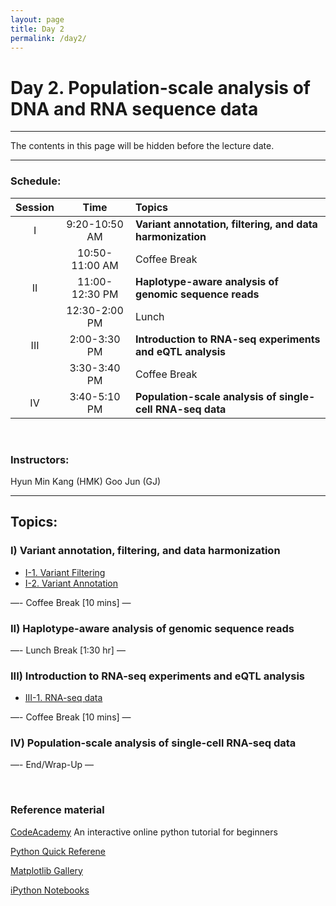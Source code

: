 ```yaml
---
layout: page
title: Day 2
permalink: /day2/
---
```



# Day 2. Population-scale analysis of DNA and RNA sequence data

---

The contents in this page will be hidden before the lecture date.

---

### Schedule:

| Session | Time           | Topics                   | 
| :-----: |:--------------:| :----------------------- | 
| I       | 9:20-10:50 AM  | **Variant annotation, filtering, and data harmonization** | 
|         | 10:50-11:00 AM | Coffee Break             | 
| II      | 11:00-12:30 PM | **Haplotype-aware analysis of genomic sequence reads**       | 
|         | 12:30-2:00 PM  | Lunch                    | 
| III     | 2:00-3:30 PM   | **Introduction to RNA-seq experiments and eQTL analysis**    | 
|         | 3:30-3:40 PM   | Coffee Break             | 
| IV      | 3:40-5:10 PM   | **Population-scale analysis of single-cell RNA-seq data**   | 

<br>

### Instructors:

Hyun Min Kang (HMK)
Goo Jun (GJ)

---

## Topics:

### I) Variant annotation, filtering, and data harmonization
- [I-1. Variant Filtering](../class-material/day2-filtering)
- [I-2. Variant Annotation](../class-material/day2-annotation)

—- Coffee Break [10 mins] —

### II) Haplotype-aware analysis of genomic sequence reads

—- Lunch Break [1:30 hr] —

### III) Introduction to RNA-seq experiments and eQTL analysis
- [III-1. RNA-seq data](../class-material/day2-geuvadis)

—- Coffee Break [10 mins] —

### IV) Population-scale analysis of single-cell RNA-seq data

—- End/Wrap-Up —

<br>

<!-- [Gene expression -->
<!-- table](../class-material/GTEx_Analysis_v6p_RNA-seq_RNA-SeQCv1.1.8_gene_median_rpkm.gct.gz) -->


### Reference material

[CodeAcademy](https://www.codecademy.com/learn/python) An interactive online python tutorial for beginners

[Python Quick Referene](http://rgruet.free.fr/)

[Matplotlib Gallery](http://matplotlib.org/gallery.html)  

[iPython Notebooks](http://ipython.org/notebook.html)

<!--- files dont exist yet...
[Slides-2.1]()
[Slides-2.2]()
-->

